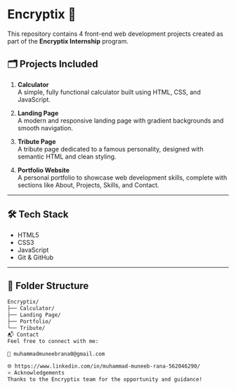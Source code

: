# Encryptix 🚀

This repository contains 4 front-end web development projects created as part of the **Encryptix Internship** program.

## 🗂️ Projects Included

1. **Calculator**  
   A simple, fully functional calculator built using HTML, CSS, and JavaScript.

2. **Landing Page**  
   A modern and responsive landing page with gradient backgrounds and smooth navigation.

3. **Tribute Page**  
   A tribute page dedicated to a famous personality, designed with semantic HTML and clean styling.

4. **Portfolio Website**  
   A personal portfolio to showcase web development skills, complete with sections like About, Projects, Skills, and Contact.

---

## 🛠️ Tech Stack

- HTML5
- CSS3
- JavaScript
- Git & GitHub

---

## 📁 Folder Structure

```bash
Encryptix/
├── Calculator/
├── Landing Page/
├── Portfolio/
└── Tribute/
📬 Contact
Feel free to connect with me:

📧 muhammadmuneebrana0@gmail.com

🌐 https://www.linkedin.com/in/muhammad-muneeb-rana-562046290/
⭐ Acknowledgements
Thanks to the Encryptix team for the opportunity and guidance!